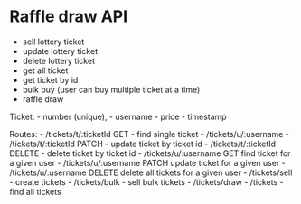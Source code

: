 # Raffle draw API
- sell lottery ticket
- update lottery ticket
- delete lottery ticket
- get all ticket
- get ticket by id
- bulk buy (user can buy multiple ticket at a time)
- raffle draw

Ticket:
    - number (unique),
    - username
    - price
    - timestamp

Routes:
    - /tickets/t/:ticketId GET - find single ticket
    - /tickets/u/:username
    - /tickets/t/:ticketId PATCH - update ticket by ticket id
    - /tickets/t/:ticketId DELETE - delete ticket by ticket id
    - /tickets/u/:username GET find ticket for a given user
    - /tickets/u/:username PATCH update ticket for a given user
    - /tickets/u/:username DELETE delete all tickets for a given user
    - /tickets/sell - create tickets
    - /tickets/bulk - sell bulk tickets
    - /tickets/draw
    - /tickets - find all tickets